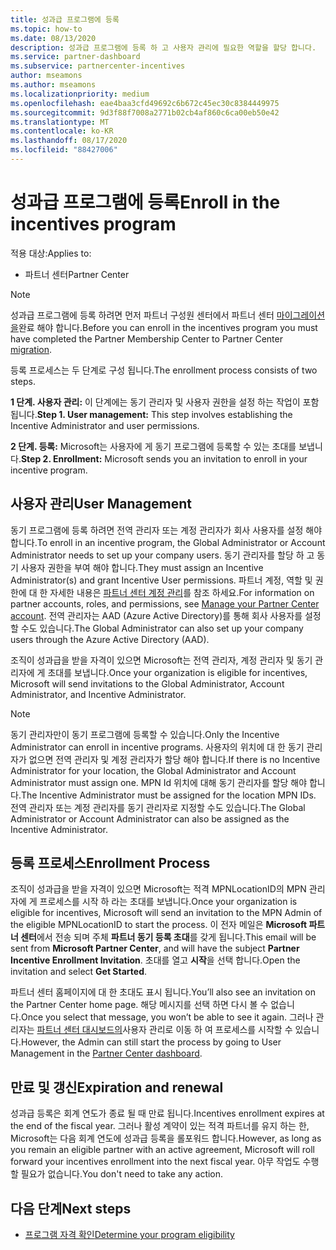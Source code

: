 ```yaml
---
title: 성과급 프로그램에 등록
ms.topic: how-to
ms.date: 08/13/2020
description: 성과급 프로그램에 등록 하 고 사용자 관리에 필요한 역할을 할당 합니다.
ms.service: partner-dashboard
ms.subservice: partnercenter-incentives
author: mseamons
ms.author: mseamons
ms.localizationpriority: medium
ms.openlocfilehash: eae4baa3cfd49692c6b672c45ec30c8384449975
ms.sourcegitcommit: 9d3f88f7008a2771b02cb4af860c6ca00eb50e42
ms.translationtype: MT
ms.contentlocale: ko-KR
ms.lasthandoff: 08/17/2020
ms.locfileid: "88427006"
---
```

# <a name="enroll-in-the-incentives-program"></a><span data-ttu-id="03304-103">성과급 프로그램에 등록</span><span class="sxs-lookup"><span data-stu-id="03304-103">Enroll in the incentives program</span></span>

<span data-ttu-id="03304-104">적용 대상:</span><span class="sxs-lookup"><span data-stu-id="03304-104">Applies to:</span></span>

- <span data-ttu-id="03304-105">파트너 센터</span><span class="sxs-lookup"><span data-stu-id="03304-105">Partner Center</span></span>

>[!NOTE]
><span data-ttu-id="03304-106">성과급 프로그램에 등록 하려면 먼저 파트너 구성원 센터에서 파트너 센터 [마이그레이션을](prepare-pmc-pc-migration.md)완료 해야 합니다.</span><span class="sxs-lookup"><span data-stu-id="03304-106">Before you can enroll in the incentives program you must have completed the Partner Membership Center to Partner Center [migration](prepare-pmc-pc-migration.md).</span></span>

<span data-ttu-id="03304-107">등록 프로세스는 두 단계로 구성 됩니다.</span><span class="sxs-lookup"><span data-stu-id="03304-107">The enrollment process consists of two steps.</span></span>

<span data-ttu-id="03304-108">**1 단계. 사용자 관리:** 이 단계에는 동기 관리자 및 사용자 권한을 설정 하는 작업이 포함 됩니다.</span><span class="sxs-lookup"><span data-stu-id="03304-108">**Step 1. User management:** This step involves establishing the Incentive Administrator and user permissions.</span></span>

<span data-ttu-id="03304-109">**2 단계. 등록:** Microsoft는 사용자에 게 동기 프로그램에 등록할 수 있는 초대를 보냅니다.</span><span class="sxs-lookup"><span data-stu-id="03304-109">**Step 2. Enrollment:** Microsoft sends you an invitation to enroll in your incentive program.</span></span>

## <a name="user-management"></a><span data-ttu-id="03304-110">사용자 관리</span><span class="sxs-lookup"><span data-stu-id="03304-110">User Management</span></span>

<span data-ttu-id="03304-111">동기 프로그램에 등록 하려면 전역 관리자 또는 계정 관리자가 회사 사용자를 설정 해야 합니다.</span><span class="sxs-lookup"><span data-stu-id="03304-111">To enroll in an incentive program, the Global Administrator or Account Administrator needs to set up your company users.</span></span> <span data-ttu-id="03304-112">동기 관리자를 할당 하 고 동기 사용자 권한을 부여 해야 합니다.</span><span class="sxs-lookup"><span data-stu-id="03304-112">They must assign an Incentive Administrator(s) and grant Incentive User permissions.</span></span> <span data-ttu-id="03304-113">파트너 계정, 역할 및 권한에 대 한 자세한 내용은 [파트너 센터 계정 관리](partner-center-account-setup.md)를 참조 하세요.</span><span class="sxs-lookup"><span data-stu-id="03304-113">For information on partner accounts, roles, and permissions, see [Manage your Partner Center account](partner-center-account-setup.md).</span></span> <span data-ttu-id="03304-114">전역 관리자는 AAD (Azure Active Directory)를 통해 회사 사용자를 설정할 수도 있습니다.</span><span class="sxs-lookup"><span data-stu-id="03304-114">The Global Administrator can also set up your company users through the Azure Active Directory (AAD).</span></span>

<span data-ttu-id="03304-115">조직이 성과급을 받을 자격이 있으면 Microsoft는 전역 관리자, 계정 관리자 및 동기 관리자에 게 초대를 보냅니다.</span><span class="sxs-lookup"><span data-stu-id="03304-115">Once your organization is eligible for incentives, Microsoft will send invitations to the Global Administrator, Account Administrator, and Incentive Administrator.</span></span>

>[!NOTE]
><span data-ttu-id="03304-116">동기 관리자만이 동기 프로그램에 등록할 수 있습니다.</span><span class="sxs-lookup"><span data-stu-id="03304-116">Only the Incentive Administrator can enroll in incentive programs.</span></span> <span data-ttu-id="03304-117">사용자의 위치에 대 한 동기 관리자가 없으면 전역 관리자 및 계정 관리자가 할당 해야 합니다.</span><span class="sxs-lookup"><span data-stu-id="03304-117">If there is no Incentive Administrator for your location, the Global Administrator and Account Administrator must assign one.</span></span> <span data-ttu-id="03304-118">MPN Id 위치에 대해 동기 관리자를 할당 해야 합니다.</span><span class="sxs-lookup"><span data-stu-id="03304-118">The Incentive Administrator must be assigned for the location MPN IDs.</span></span> <span data-ttu-id="03304-119">전역 관리자 또는 계정 관리자를 동기 관리자로 지정할 수도 있습니다.</span><span class="sxs-lookup"><span data-stu-id="03304-119">The Global Administrator or Account Administrator can also be assigned as the Incentive Administrator.</span></span>

## <a name="enrollment-process"></a><span data-ttu-id="03304-120">등록 프로세스</span><span class="sxs-lookup"><span data-stu-id="03304-120">Enrollment Process</span></span>

<span data-ttu-id="03304-121">조직이 성과급을 받을 자격이 있으면 Microsoft는 적격 MPNLocationID의 MPN 관리자에 게 프로세스를 시작 하 라는 초대를 보냅니다.</span><span class="sxs-lookup"><span data-stu-id="03304-121">Once your organization is eligible for incentives, Microsoft will send an invitation to the MPN Admin of the eligible MPNLocationID to start the process.</span></span> <span data-ttu-id="03304-122">이 전자 메일은 **Microsoft 파트너 센터**에서 전송 되며 주체 **파트너 동기 등록 초대**를 갖게 됩니다.</span><span class="sxs-lookup"><span data-stu-id="03304-122">This email will be sent from **Microsoft Partner Center**, and will have the subject **Partner Incentive Enrollment Invitation**.</span></span> <span data-ttu-id="03304-123">초대를 열고 **시작**을 선택 합니다.</span><span class="sxs-lookup"><span data-stu-id="03304-123">Open the invitation and select **Get Started**.</span></span>

<span data-ttu-id="03304-124">파트너 센터 홈페이지에 대 한 초대도 표시 됩니다.</span><span class="sxs-lookup"><span data-stu-id="03304-124">You’ll also see an invitation on the Partner Center home page.</span></span> <span data-ttu-id="03304-125">해당 메시지를 선택 하면 다시 볼 수 없습니다.</span><span class="sxs-lookup"><span data-stu-id="03304-125">Once you select that message, you won’t be able to see it again.</span></span> <span data-ttu-id="03304-126">그러나 관리자는 [파트너 센터 대시보드의](https://partner.microsoft.com/dashboard/)사용자 관리로 이동 하 여 프로세스를 시작할 수 있습니다.</span><span class="sxs-lookup"><span data-stu-id="03304-126">However, the Admin can still start the process by going to User Management in the [Partner Center dashboard](https://partner.microsoft.com/dashboard/).</span></span>

## <a name="expiration-and-renewal"></a><span data-ttu-id="03304-127">만료 및 갱신</span><span class="sxs-lookup"><span data-stu-id="03304-127">Expiration and renewal</span></span>

<span data-ttu-id="03304-128">성과급 등록은 회계 연도가 종료 될 때 만료 됩니다.</span><span class="sxs-lookup"><span data-stu-id="03304-128">Incentives enrollment expires at the end of the fiscal year.</span></span> <span data-ttu-id="03304-129">그러나 활성 계약이 있는 적격 파트너를 유지 하는 한, Microsoft는 다음 회계 연도에 성과급 등록을 롤포워드 합니다.</span><span class="sxs-lookup"><span data-stu-id="03304-129">However, as long as you remain an eligible partner with an active agreement, Microsoft will roll forward your incentives enrollment into the next fiscal year.</span></span> <span data-ttu-id="03304-130">아무 작업도 수행할 필요가 없습니다.</span><span class="sxs-lookup"><span data-stu-id="03304-130">You don't need to take any action.</span></span>

## <a name="next-steps"></a><span data-ttu-id="03304-131">다음 단계</span><span class="sxs-lookup"><span data-stu-id="03304-131">Next steps</span></span>

- [<span data-ttu-id="03304-132">프로그램 자격 확인</span><span class="sxs-lookup"><span data-stu-id="03304-132">Determine your program eligibility</span></span>](incentives-determined-your-program-eligibility.md)
